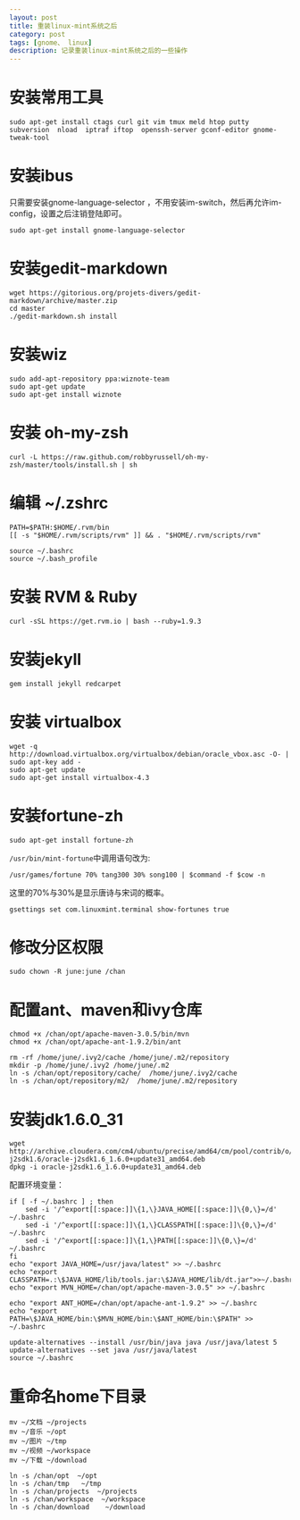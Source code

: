 ```yaml
---
layout: post
title: 重装linux-mint系统之后
category: post
tags: [gnome、 linux]
description: 记录重装linux-mint系统之后的一些操作
---
```


# 安装常用工具

```
sudo apt-get install ctags curl git vim tmux meld htop putty subversion  nload  iptraf iftop  openssh-server gconf-editor gnome-tweak-tool
```

# 安装ibus

只需要安装gnome-language-selector ，不用安装im-switch，然后再允许im-config，设置之后注销登陆即可。

```
sudo apt-get install gnome-language-selector 
```

# 安装gedit-markdown

```
wget https://gitorious.org/projets-divers/gedit-markdown/archive/master.zip
cd master
./gedit-markdown.sh install
```

<!-- more -->

# 安装wiz

```
sudo add-apt-repository ppa:wiznote-team
sudo apt-get update
sudo apt-get install wiznote
```

# 安装 oh-my-zsh

```
curl -L https://raw.github.com/robbyrussell/oh-my-zsh/master/tools/install.sh | sh
```

# 编辑 ~/.zshrc

```
PATH=$PATH:$HOME/.rvm/bin
[[ -s "$HOME/.rvm/scripts/rvm" ]] && . "$HOME/.rvm/scripts/rvm"

source ~/.bashrc
source ~/.bash_profile
```

# 安装 RVM & Ruby

```
curl -sSL https://get.rvm.io | bash --ruby=1.9.3
```

# 安装jekyll

```
gem install jekyll redcarpet
```

# 安装 virtualbox

```
wget -q http://download.virtualbox.org/virtualbox/debian/oracle_vbox.asc -O- | sudo apt-key add -
sudo apt-get update
sudo apt-get install virtualbox-4.3
```

# 安装fortune-zh

```
sudo apt-get install fortune-zh
```

`/usr/bin/mint-fortune`中调用语句改为:

```
/usr/games/fortune 70% tang300 30% song100 | $command -f $cow -n
```

这里的70%与30%是显示唐诗与宋词的概率。

```
gsettings set com.linuxmint.terminal show-fortunes true
```

# 修改分区权限

```
sudo chown -R june:june /chan
```

# 配置ant、maven和ivy仓库

```
chmod +x /chan/opt/apache-maven-3.0.5/bin/mvn
chmod +x /chan/opt/apache-ant-1.9.2/bin/ant

rm -rf /home/june/.ivy2/cache /home/june/.m2/repository
mkdir -p /home/june/.ivy2 /home/june/.m2
ln -s /chan/opt/repository/cache/  /home/june/.ivy2/cache
ln -s /chan/opt/repository/m2/  /home/june/.m2/repository
```

# 安装jdk1.6.0_31

```
wget http://archive.cloudera.com/cm4/ubuntu/precise/amd64/cm/pool/contrib/o/oracle-j2sdk1.6/oracle-j2sdk1.6_1.6.0+update31_amd64.deb
dpkg -i oracle-j2sdk1.6_1.6.0+update31_amd64.deb
```

配置环境变量：

```
if [ -f ~/.bashrc ] ; then
    sed -i '/^export[[:space:]]\{1,\}JAVA_HOME[[:space:]]\{0,\}=/d' ~/.bashrc
    sed -i '/^export[[:space:]]\{1,\}CLASSPATH[[:space:]]\{0,\}=/d' ~/.bashrc
    sed -i '/^export[[:space:]]\{1,\}PATH[[:space:]]\{0,\}=/d' ~/.bashrc
fi
echo "export JAVA_HOME=/usr/java/latest" >> ~/.bashrc
echo "export CLASSPATH=.:\$JAVA_HOME/lib/tools.jar:\$JAVA_HOME/lib/dt.jar">>~/.bashrc
echo "export MVN_HOME=/chan/opt/apache-maven-3.0.5" >> ~/.bashrc

echo "export ANT_HOME=/chan/opt/apache-ant-1.9.2" >> ~/.bashrc
echo "export PATH=\$JAVA_HOME/bin:\$MVN_HOME/bin:\$ANT_HOME/bin:\$PATH" >> ~/.bashrc

update-alternatives --install /usr/bin/java java /usr/java/latest 5
update-alternatives --set java /usr/java/latest 
source ~/.bashrc
```

# 重命名home下目录

```
mv ~/文档 ~/projects
mv ~/音乐 ~/opt
mv ~/图片 ~/tmp
mv ~/视频 ~/workspace
mv ~/下载 ~/download

ln -s /chan/opt  ~/opt
ln -s /chan/tmp   ~/tmp
ln -s /chan/projects  ~/projects
ln -s /chan/workspace  ~/workspace
ln -s /chan/download    ~/download
```
